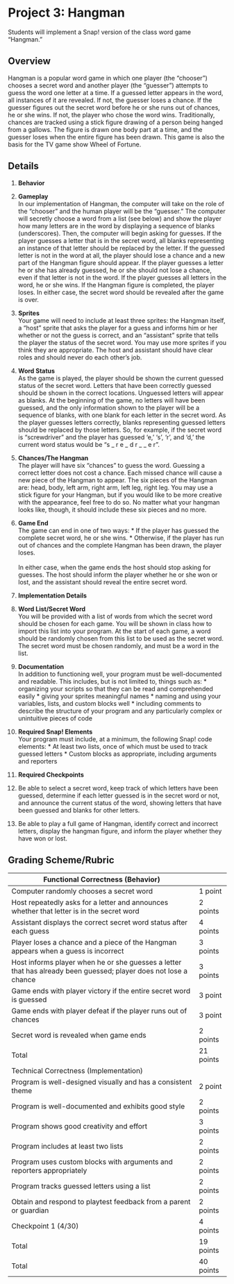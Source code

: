 # Project 3: Hangman

Students will implement a Snap! version of the class word game “Hangman.”

## Overview

Hangman is a popular word game in which one player (the “chooser”) chooses a secret word and another player (the “guesser”) attempts to guess the word one letter at a time.  If a guessed letter appears in the word, all instances of it are revealed.  If not, the guesser loses a chance.  If the guesser figures out the secret word before he or she runs out of chances, he or she wins.  If not, the player who chose the word wins.  Traditionally, chances are tracked using a stick figure drawing of a person being hanged from a gallows.  The figure is drawn one body part at a time, and the guesser loses when the entire figure has been drawn. This game is also the basis for the TV game show Wheel of Fortune.

## Details

1. **Behavior**
  1. **Gameplay** <br/>
In our implementation of Hangman, the computer will take on the role of the “chooser” and the human player will be the “guesser.”  The computer will secretly choose a word from a list (see below) and show the player how many letters are in the word by displaying a sequence of blanks (underscores).  Then, the computer will begin asking for guesses.  If the player guesses a letter that is in the secret word, all blanks representing an instance of that letter should be replaced by the letter.  If the guessed letter is not in the word at all, the player should lose a chance and a new part of the Hangman figure should appear.  If the player guesses a letter he or she has already guessed, he or she should not lose a chance, even if that letter is not in the word.  If the player guesses all letters in the word, he or she wins.  If the Hangman figure is completed, the player loses.  In either case, the secret word should be revealed after the game is over.

  1. **Sprites** <br/>
Your game will need to include at least three sprites: the Hangman itself, a “host” sprite that asks the player for a guess and informs him or her whether or not the guess is correct, and an “assistant” sprite that tells the player the status of the secret word.  You may use more sprites if you think they are appropriate. The host and assistant should have clear roles and should never do each other’s job.

  1. **Word Status** <br/>
As the game is played, the player should be shown the current guessed status of the secret word.  Letters that have been correctly guessed should be shown in the correct locations.  Unguessed letters will appear as blanks.  At the beginning of the game, no letters will have been guessed, and the only information shown to the player will be a sequence of blanks, with one blank for each letter in the secret word.  As the player guesses letters correctly, blanks representing guessed letters should be replaced by those letters.  So, for example, if the secret word is “screwdriver” and the player has guessed ‘e,’ ‘s’, ‘r’, and ‘d,’ the current word status would be “s _ r e _ d r _ _ e r”.

  1. **Chances/The Hangman** <br/>
The player will have six “chances” to guess the word.  Guessing a correct letter does not cost a chance.  Each missed chance will cause a new piece of the Hangman to appear.  The six pieces of the Hangman are: head, body, left arm, right arm, left leg, right leg.  You may use a stick figure for your Hangman, but if you would like to be more creative with the appearance, feel free to do so.  No matter what your hangman looks like, though, it should include these six pieces and no more.

  1. **Game End** <br/>
The game can end in one of two ways:
    * If the player has guessed the complete secret word, he or she wins.
    * Otherwise, if the player has run out of chances and the complete Hangman has been drawn, the player loses.<br/>
    <br/>
In either case, when the game ends the host should stop asking for guesses.  The host should inform the player whether he or she won or lost, and the assistant should reveal the entire secret word.

1. **Implementation Details**
  1. **Word List/Secret Word** <br/>
You will be provided with a list of words from which the secret word should be chosen for each game.  You will be shown in class how to import this list into your program. At the start of each game, a word should be randomly chosen from this list to be used as the secret word.  The secret word must be chosen randomly, and must be a word in the list.

  1. **Documentation** <br/>
In addition to functioning well, your program must be well-documented and readable.  This includes, but is not limited to, things such as:
    * organizing your scripts so that they can be read and comprehended easily
    * giving  your sprites meaningful names
    * naming and using your variables, lists, and custom blocks well
    * including comments to describe the structure of your program and any particularly complex or unintuitive pieces of code
  1. **Required Snap! Elements** <br/>
Your program must include, at a minimum, the following Snap! code elements:
    * At least two lists, once of which must be used to track guessed letters
    * Custom blocks as appropriate, including arguments and reporters

1. **Required Checkpoints**
  1. Be able to select a secret word, keep track of which letters have been guessed, determine if each letter guessed is in the secret word or not, and announce the current status of the word, showing letters that have been guessed and blanks for other letters.

  1. Be able to play a full game of Hangman, identify correct and incorrect letters, display the hangman figure, and inform the player whether they have won or lost.

## Grading Scheme/Rubric

|Functional Correctness (Behavior) | |
| -- | --|
|Computer randomly chooses a secret word | 1 point|
|Host repeatedly asks for a letter and announces whether that letter is in the secret word | 2 points|
|Assistant displays the correct secret word status after each guess | 4 points|
|Player loses a chance and a piece of the Hangman appears when a guess is incorrect | 3 points|
|Host informs player when he or she guesses a letter that has already been guessed; player does not lose a chance | 3 points|
|Game ends with player victory if the entire secret word is guessed | 3 point|
|Game ends with player defeat if the player runs out of chances | 3 point|
|Secret word is revealed when game ends | 2 points|
|Total | 21  points|
|Technical Correctness (Implementation) | |
|Program is well-designed visually and has a consistent theme | 2 point|
|Program is well-documented and exhibits good style | 2 points|
|Program shows good creativity and effort | 3 points|
|Program includes at least two lists | 2 points|
|Program uses custom blocks with arguments and reporters appropriately | 2 points|
|Program tracks guessed letters using a list | 2 points|
|Obtain and respond to playtest feedback from a parent or guardian | 2 points|
|Checkpoint 1 (4/30) | 4 points|
|Total | 19 points|
|Total | 40 points|

